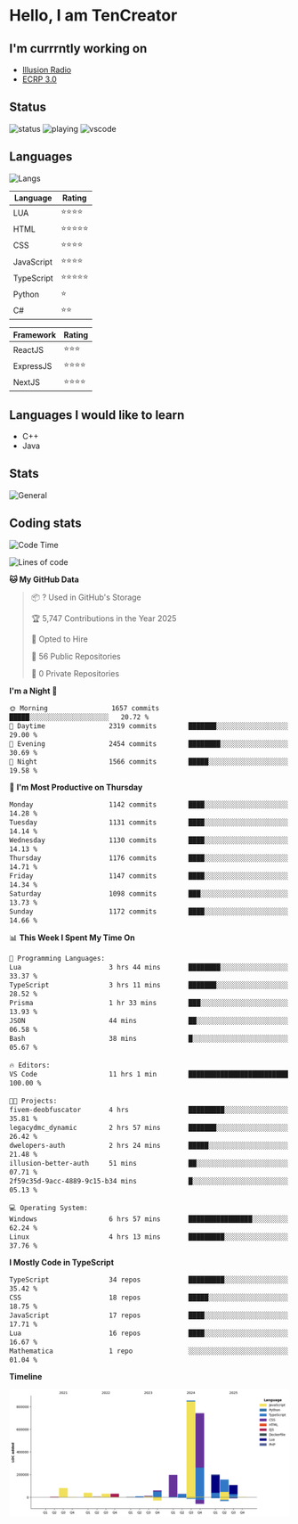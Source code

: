 # Hello, I am TenCreator

## I'm currrntly working on
- [Illusion Radio](https://illusionradio.co.uk/)
- [ECRP 3.0](http://github.com/Emerald-Coast-Roleplay/)

## Status
![status](https://api.statusbadges.me/badge/status/518334475038359555?simple=true&style=for-the-badge)
![playing](https://api.statusbadges.me/badge/playing/518334475038359555?style=for-the-badge)
![vscode](https://api.statusbadges.me/badge/vscode/518334475038359555?style=for-the-badge)

## Languages
![Langs](https://github-readme-stats.vercel.app/api/top-langs/?username=tencreator&layout=compact&theme=radical)


|Language|Rating|
|--------|------|
|LUA|⭐️⭐️⭐️⭐️|
|HTML|⭐️⭐️⭐️⭐️⭐️|
|CSS|⭐️⭐️⭐️⭐️|
|JavaScript|⭐️⭐️⭐️⭐️|
|TypeScript|⭐️⭐️⭐️⭐️⭐️|
|Python|⭐️|
|C#|⭐️⭐️ |

|Framework|Rating|
|--------|------|
|ReactJS|⭐️⭐️⭐|
|ExpressJS|⭐️⭐️⭐️⭐️|
|NextJS|⭐️⭐️⭐⭐️|

## Languages I would like to learn
- C++
- Java

## Stats
![General](https://github-readme-stats.vercel.app/api?username=tencreator&show_icons=true&theme=radical)

## Coding stats

<!--START_SECTION:waka-->
![Code Time](http://img.shields.io/badge/Code%20Time-723%20hrs%2015%20mins-blue)

![Lines of code](https://img.shields.io/badge/From%20Hello%20World%20I%27ve%20Written-2.5%20million%20lines%20of%20code-blue)

**🐱 My GitHub Data** 

> 📦 ? Used in GitHub's Storage 
 > 
> 🏆 5,747 Contributions in the Year 2025
 > 
> 💼 Opted to Hire
 > 
> 📜 56 Public Repositories 
 > 
> 🔑 0 Private Repositories 
 > 
**I'm a Night 🦉** 

```text
🌞 Morning                1657 commits        █████░░░░░░░░░░░░░░░░░░░░   20.72 % 
🌆 Daytime                2319 commits        ███████░░░░░░░░░░░░░░░░░░   29.00 % 
🌃 Evening                2454 commits        ████████░░░░░░░░░░░░░░░░░   30.69 % 
🌙 Night                  1566 commits        █████░░░░░░░░░░░░░░░░░░░░   19.58 % 
```
📅 **I'm Most Productive on Thursday** 

```text
Monday                   1142 commits        ████░░░░░░░░░░░░░░░░░░░░░   14.28 % 
Tuesday                  1131 commits        ████░░░░░░░░░░░░░░░░░░░░░   14.14 % 
Wednesday                1130 commits        ████░░░░░░░░░░░░░░░░░░░░░   14.13 % 
Thursday                 1176 commits        ████░░░░░░░░░░░░░░░░░░░░░   14.71 % 
Friday                   1147 commits        ████░░░░░░░░░░░░░░░░░░░░░   14.34 % 
Saturday                 1098 commits        ███░░░░░░░░░░░░░░░░░░░░░░   13.73 % 
Sunday                   1172 commits        ████░░░░░░░░░░░░░░░░░░░░░   14.66 % 
```


📊 **This Week I Spent My Time On** 

```text
💬 Programming Languages: 
Lua                      3 hrs 44 mins       ████████░░░░░░░░░░░░░░░░░   33.37 % 
TypeScript               3 hrs 11 mins       ███████░░░░░░░░░░░░░░░░░░   28.52 % 
Prisma                   1 hr 33 mins        ███░░░░░░░░░░░░░░░░░░░░░░   13.93 % 
JSON                     44 mins             ██░░░░░░░░░░░░░░░░░░░░░░░   06.58 % 
Bash                     38 mins             █░░░░░░░░░░░░░░░░░░░░░░░░   05.67 % 

🔥 Editors: 
VS Code                  11 hrs 1 min        █████████████████████████   100.00 % 

🐱‍💻 Projects: 
fivem-deobfuscator       4 hrs               █████████░░░░░░░░░░░░░░░░   35.81 % 
legacydmc_dynamic        2 hrs 57 mins       ███████░░░░░░░░░░░░░░░░░░   26.42 % 
dwelopers-auth           2 hrs 24 mins       █████░░░░░░░░░░░░░░░░░░░░   21.48 % 
illusion-better-auth     51 mins             ██░░░░░░░░░░░░░░░░░░░░░░░   07.71 % 
2f59c35d-9acc-4889-9c15-b34 mins             █░░░░░░░░░░░░░░░░░░░░░░░░   05.13 % 

💻 Operating System: 
Windows                  6 hrs 57 mins       ████████████████░░░░░░░░░   62.24 % 
Linux                    4 hrs 13 mins       █████████░░░░░░░░░░░░░░░░   37.76 % 
```

**I Mostly Code in TypeScript** 

```text
TypeScript               34 repos            █████████░░░░░░░░░░░░░░░░   35.42 % 
CSS                      18 repos            █████░░░░░░░░░░░░░░░░░░░░   18.75 % 
JavaScript               17 repos            ████░░░░░░░░░░░░░░░░░░░░░   17.71 % 
Lua                      16 repos            ████░░░░░░░░░░░░░░░░░░░░░   16.67 % 
Mathematica              1 repo              ░░░░░░░░░░░░░░░░░░░░░░░░░   01.04 % 
```



**Timeline**

![Lines of Code chart](https://raw.githubusercontent.com/tencreator/tencreator/main/assets/bar_graph.png)


<!--END_SECTION:waka-->
